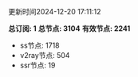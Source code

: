 更新时间2024-12-20 17:11:12

**总订阅: 1**
**总节点: 3104**
**有效节点: 2241**
- ss节点: 1718
- v2ray节点: 504
- ssr节点: 19
